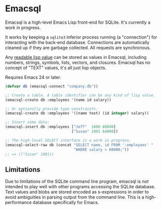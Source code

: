# Emacsql

Emacsql is a high-level Emacs Lisp front-end for SQLite. It's
currently a work in progress.

It works by keeping a `sqlite3` inferior process running (a
"connection") for interacting with the back-end database. Connections
are automatically cleaned up if they are garbage collected. All
requests are synchronous.

Any [readable lisp value][readable] can be stored as values in
Emacsql, including numbers, strings, symbols, lists, vectors, and
closures. Emacsql has no concept of "TEXT" values, it's all just lisp
objects.

Requires Emacs 24 or later.

```el
(defvar db (emacsql-connect "company.db"))

;; Create a table. A table identifier can be any kind of lisp value.
(emacsql-create db :employees '(name id salary))

;; Or optionally provide type constraints.
(emacsql-create db :employees '((name text) (id integer) salary))

;; Insert some data:
(emacsql-insert db :employees ["Jeff"  1000 60000]
                              ["Susan" 1001 64000])

;; The high-level SELECT interface is a work in progress.
(emacsql-select-raw db (concat "SELECT name, id FROM ':employees' "
                               "WHERE salary > 60000;"))
;; => (("Susan" 1001))
```

## Limitations

Due to limitations of the SQLite command line program, emacsql is
*not* intended to play well with other programs accessing the SQLite
database. Text values and blobs are stored encoded as s-expressions in
order to avoid ambiguities in parsing output from the command line.
This is a high-performance database specifically for Emacs.


[readable]: http://nullprogram.com/blog/2013/12/30/#almost_everything_prints_readably
